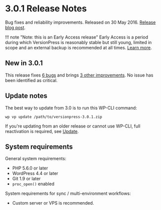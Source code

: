 # 3.0.1 Release Notes

Bug fixes and reliability improvements. Released on 30 May 2016. [Release blog post](https://blog.versionpress.net/2016/05/3-0-1-released/).

!!! note "Note: this is an Early Access release"
    Early Access is a period during which VersionPress is reasonably stable but still young, limited in scope and an external backup is recommended at all times. [Learn more](../getting-started/about-eap.md).

## New in 3.0.1

This release fixes [6 bugs](https://github.com/versionpress/versionpress/issues?utf8=%E2%9C%93&q=milestone%3A3.0.1+is%3Aissue+label%3Abug) and brings [3 other improvements](https://github.com/versionpress/versionpress/issues?utf8=%E2%9C%93&q=milestone%3A3.0.1+is%3Aissue+-label%3Abug+). No issue has been identified as critical.

## Update notes

The best way to update from 3.0 is to run this WP-CLI command:

```
wp vp update /path/to/versionpress-3.0.1.zip
```

If you're updating from an older release or cannot use WP-CLI, full reactivation is required, see [Update](http://docs.versionpress.net../getting-started/installation-uninstallation#update).

## System requirements

General system requirements:

- PHP 5.6.0 or later
- WordPress 4.4 or later
- Git 1.9 or later
- `proc_open()` enabled

System requirements for sync / multi-environment workflows:

- Custom server or VPS is recommended.
